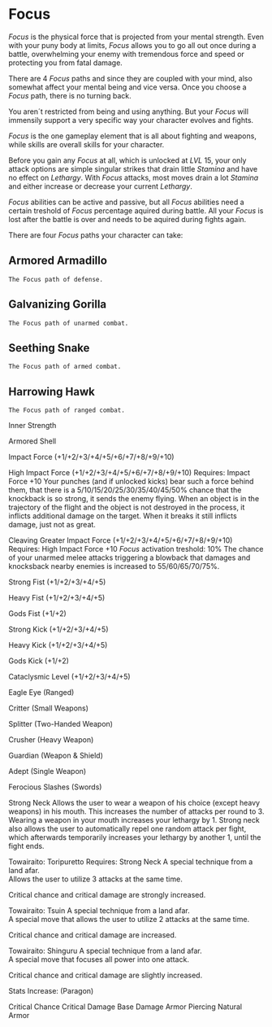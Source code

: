 # Focus

_Focus_ is the physical force that is projected from your mental strength. Even with your puny body at limits, _Focus_ allows you to go all out once during a battle, overwhelming your enemy with tremendous force and speed or protecting you from fatal damage.

There are 4 _Focus_ paths and since they are coupled with your mind, also somewhat affect your mental being and vice versa. Once you choose a _Focus_ path, there is no turning back.

You aren´t restricted from being and using anything. But your _Focus_ will immensily support a very specific way
your character evolves and fights.

_Focus_ is the one gameplay element that is all about fighting and weapons, while skills are overall skills for your character.

Before you gain any _Focus_ at all, which is unlocked at _LVL_ 15, your only attack options are simple singular strikes that drain little _Stamina_ and have no effect on _Lethargy_.
With _Focus_ attacks, most moves drain a lot _Stamina_ and either increase or decrease your current _Lethargy_.

_Focus_ abilities can be active and passive, but all _Focus_ abilities need a certain treshold of _Focus_ percentage aquired during battle. All your _Focus_ is lost after the battle is over and needs to be aquired during fights again.

There are four _Focus_ paths your character can take:

## Armored Armadillo

    The Focus path of defense.

## Galvanizing Gorilla

    The Focus path of unarmed combat.

## Seething Snake

    The Focus path of armed combat.

## Harrowing Hawk

    The Focus path of ranged combat.

Inner Strength

Armored Shell

Impact Force (+1/+2/+3/+4/+5/+6/+7/+8/+9/+10)

High Impact Force (+1/+2/+3/+4/+5/+6/+7/+8/+9/+10)
Requires: Impact Force +10
Your punches (and if unlocked kicks) bear such a force behind them, that there is a 5/10/15/20/25/30/35/40/45/50% chance that the knockback is so strong, it sends the enemy flying. When an object is in the trajectory of the flight and the object is not destroyed in the process, it inflicts additional damage on the target. When it breaks it still inflicts damage, just not as great.

Cleaving Greater Impact Force (+1/+2/+3/+4/+5/+6/+7/+8/+9/+10)
Requires: High Impact Force +10
_Focus_ activation treshold: 10%
The chance of your unarmed melee attacks triggering a blowback that damages and knocksback nearby enemies is increased to 55/60/65/70/75%.

Strong Fist (+1/+2/+3/+4/+5)

Heavy Fist (+1/+2/+3/+4/+5)

Gods Fist (+1/+2)

Strong Kick (+1/+2/+3/+4/+5)

Heavy Kick (+1/+2/+3/+4/+5)

Gods Kick (+1/+2)

Cataclysmic Level (+1/+2/+3/+4/+5)

Eagle Eye (Ranged)

Critter (Small Weapons)

Splitter (Two-Handed Weapon)

Crusher (Heavy Weapon)

Guardian (Weapon & Shield)

Adept (Single Weapon)

Ferocious Slashes (Swords)

Strong Neck
Allows the user to wear a weapon of his choice (except heavy weapons) in his mouth. This increases the number of attacks per round to 3. Wearing a weapon in your mouth increases your lethargy by 1. Strong neck also allows the user to automatically repel one random attack per fight, which afterwards temporarily increases your lethargy by another 1, until the fight ends.

Towairaito: Toripuretto
Requires: Strong Neck
A special technique from a land afar.  
Allows the user to utilize 3 attacks at the same time.

Critical chance and critical damage are strongly increased.

Towairaito: Tsuin
A special technique from a land afar.  
A special move that allows the user to utilize 2 attacks at the same time.

Critical chance and critical damage are increased.

Towairaito: Shinguru
A special technique from a land afar.  
A special move that focuses all power into one attack.

Critical chance and critical damage are slightly increased.

Stats Increase: (Paragon)

Critical Chance
Critical Damage
Base Damage
Armor Piercing
Natural Armor
